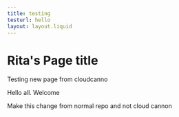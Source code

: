 ```yaml
---
title: testing
testurl: hello
layout: layout.liquid
---
```


# Rita's Page title

Testing new page from cloudcanno

Hello all. Welcome

Make this change from normal repo and not cloud cannon